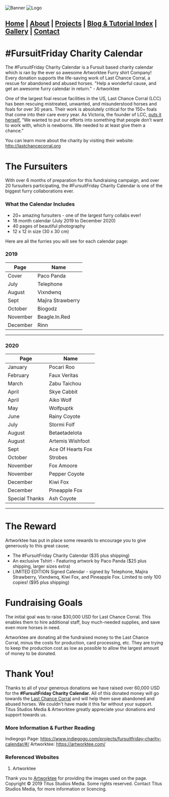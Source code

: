 ![Banner](https://i.imgur.com/eyYTTXB.jpg)
![Logo](https://i.imgur.com/twnTHRC.jpg)

## [Home](https://titusstudiosmediagroup.github.io/)      |      [About](https://titusstudiosmediagroup.github.io/content/pages/about)     |    [Projects](https://titusstudiosmediagroup.github.io/content/pages/projects)      |      [Blog & Tutorial Index](https://titusstudiosmediagroup.github.io/blogindex)      |      [Gallery](https://titusstudiosmediagroup.github.io/content/pages/gallery)      |      [Contact](https://titusstudiosmediagroup.github.io/content/pages/contact)



# #FursuitFriday Charity Calendar

The #FursuitFriday Charity Calendar is a Fursuit based charity calendar which is ran by the ever so awesome Artworktee Furry shirt Company! Every donation supports the life-saving work of Last Chance Corral, a rescue for abandoned and abused horses.  "Help a wonderful cause, and get an awesome furry calendar in return." - Artworktee

One of the largest foal rescue facilities in the US, Last Chance Corral (LCC) has been rescuing mistreated, unwanted, and misunderstood horses and foals for over 30 years. Their work is absolutely critical for the 150+ foals that come into their care every year. As Victoria, the founder of LCC, [puts it herself,](https://mashable.com/2015/06/14/last-chance-corral/) “We wanted to put our efforts into something that people don’t want to work with, which is newborns. We needed to at least give them a chance.” 

You can learn more about the charity by visiting their website: http://lastchancecorral.org

# The Fursuiters

With over 6 months of preparation for this fundraising campaign, and over 20 fursuiters participating, the #FursuitFriday Charity Calendar is one of the biggest furry collaborations ever.

### What the Calendar Includes

 * 20+ amazing fursuiters - one of the largest furry collabs ever!
 * 18 month calendar (July 2019 to December 2020)
 * 40 pages of beautiful photography
 * 12 x 12 in size (30 x 30 cm)
 
 Here are all the furries you will see for each calendar page:

### 2019
Page | Name
-|-
Cover | Paco Panda
July | Telephone
August | Vixndwnq
Sept | Majira Strawberry
October | Biogodz
November | Beagle.In.Red
December | Rinn
---

### 2020
Page | Name
-|-
January | Pocari Roo
February | Faux Veritas
March | Zabu Taichou
April | Skye Cabbit
April | Aiko Wolf
May | Wolfpuptk
June | Rainy Coyote
July | Stormi Folf
August | Betaetadelota
August | Artemis Wishfoot
Sept | Ace Of Hearts Fox
October | Strobes
November | Fox Amoore 
November | Pepper Coyote
December | Kiwi Fox
December | Pineapple Fox
Special Thanks | Ash Coyote
---

# The Reward

Artworktee has put in place some rewards to encourage you to give generously to this great cause;
 * The #FursuitFriday Charity Calendar ($35 plus shipping)
 * An exclusive Tshirt - Featuring artwork by Paco Panda ($25 plus shipping, larger sizes extra)
 * LIMITED EDITION Signed Calendar - signed by Telephone, Majira Strawberry, Vixndwnq, Kiwi Fox, and Pineapple Fox. Limited to only 100  copies! ($95 plus shipping)


# Fundraising Goals

The initial goal was to raise $30,000 USD for Last Chance Corral. This enables them to hire additional staff, buy much-needed supplies, and save even more horses in need. 

Artworktee are donating all the fundraised money to the Last Chance Corral, minus the costs for production, card processing, etc. They are trying to keep the production cost as low as possible to allow the largest amount of money to be donated.


# Thank You!

Thanks to all of your generous donations we have raised over 60,000 USD for the **#FursuitFriday Charity Calendar.** All of this donated money will go towards the [Last Chance Corral](http://lastchancecorral.org) and will help them save abandoned and abused horses. We couldn't have made it this far without your support. Titus Studios Media & Artworktee greatly appreciate your donations and support towards us.

### More Information & Further Reading
Indiegogo Page: https://www.indiegogo.com/projects/fursuitfriday-charity-calendar/#/
Artworktee: https://artworktee.com/


### Referenced Websites 
1. Artworktee


Thank you to [Artworktee](https://artworktee.com/) for providing the images used on the page.
Copyright © 2019 Titus Studios Media. Some rights reserved. Contact Titus Studios Media, for more information or licencing.
